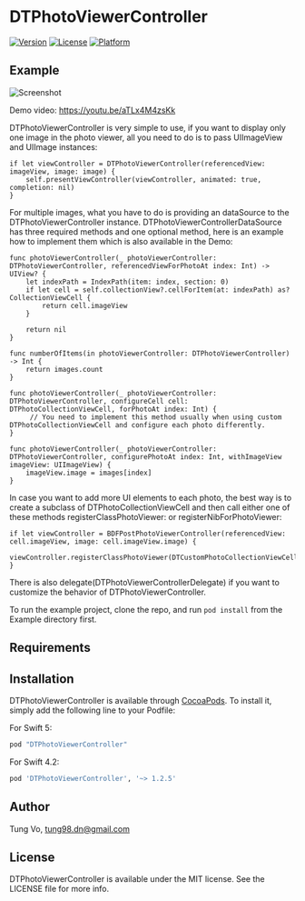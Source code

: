 # DTPhotoViewerController

[![Version](https://img.shields.io/cocoapods/v/DTPhotoViewerController.svg?style=flat)](http://cocoapods.org/pods/DTPhotoViewerController)
[![License](https://img.shields.io/cocoapods/l/DTPhotoViewerController.svg?style=flat)](http://cocoapods.org/pods/DTPhotoViewerController)
[![Platform](https://img.shields.io/cocoapods/p/DTPhotoViewerController.svg?style=flat)](http://cocoapods.org/pods/DTPhotoViewerController)

## Example
![Screenshot](demo.gif)

Demo video: https://youtu.be/aTLx4M4zsKk

DTPhotoViewerController is very simple to use, if you want to display only one image in the photo viewer, all you need to do is to pass UIImageView and UIImage instances:
```
if let viewController = DTPhotoViewerController(referencedView: imageView, image: image) {
    self.presentViewController(viewController, animated: true, completion: nil)
}
```

For multiple images, what you have to do is providing an dataSource to the DTPhotoViewerController instance. DTPhotoViewerControllerDataSource has three required methods and one optional method, here is an example how to implement them which is also available in the Demo:

```
func photoViewerController(_ photoViewerController: DTPhotoViewerController, referencedViewForPhotoAt index: Int) -> UIView? {
    let indexPath = IndexPath(item: index, section: 0)
    if let cell = self.collectionView?.cellForItem(at: indexPath) as? CollectionViewCell {
        return cell.imageView
    }
        
    return nil
}

func numberOfItems(in photoViewerController: DTPhotoViewerController) -> Int {
    return images.count
}

func photoViewerController(_ photoViewerController: DTPhotoViewerController, configureCell cell: DTPhotoCollectionViewCell, forPhotoAt index: Int) {
     // You need to implement this method usually when using custom DTPhotoCollectionViewCell and configure each photo differently.
}
    
func photoViewerController(_ photoViewerController: DTPhotoViewerController, configurePhotoAt index: Int, withImageView imageView: UIImageView) {
    imageView.image = images[index]
}
```

In case you want to add more UI elements to each photo, the best way is to create a subclass of DTPhotoCollectionViewCell and then call either one of these methods registerClassPhotoViewer: or registerNibForPhotoViewer:
```
if let viewController = BDFPostPhotoViewerController(referencedView: cell.imageView, image: cell.imageView.image) {
     viewController.registerClassPhotoViewer(DTCustomPhotoCollectionViewCell.self)
}
```

There is also delegate(DTPhotoViewerControllerDelegate) if you want to customize the behavior of DTPhotoViewerController.

To run the example project, clone the repo, and run `pod install` from the Example directory first.

## Requirements

## Installation

DTPhotoViewerController is available through [CocoaPods](http://cocoapods.org). To install
it, simply add the following line to your Podfile:

For Swift 5:

```ruby
pod "DTPhotoViewerController"
```

For Swift 4.2:

```ruby
pod 'DTPhotoViewerController', '~> 1.2.5'
```

## Author

Tung Vo, tung98.dn@gmail.com

## License

DTPhotoViewerController is available under the MIT license. See the LICENSE file for more info.
